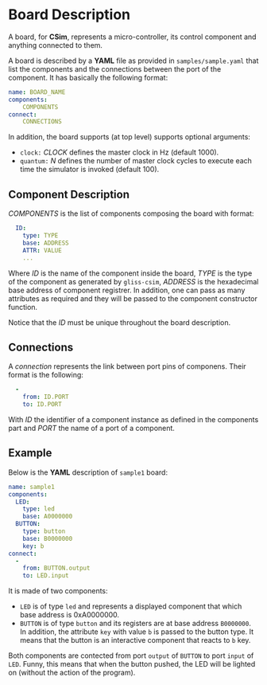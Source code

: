 # Board Description

A board, for **CSim**, represents a micro-controller, its control component and anything connected to them.

A board is described by a **YAML** file as provided in `samples/sample.yaml` that list the components and the connections between the port of the component. It has basically the following format:

```yaml
name: BOARD_NAME
components:
	COMPONENTS
connect:
	CONNECTIONS
```

In addition, the board supports (at top level) supports optional arguments:
* `clock:` _CLOCK_ defines the master clock in Hz (default 1000).
* `quantum:` _N_ defines the number of master clock cycles to execute each time the simulator is invoked (default 100).


## Component Description

_COMPONENTS_ is the list of components composing the board with format:

```yaml
  ID:
    type: TYPE
    base: ADDRESS
    ATTR: VALUE
    ...
```

Where _ID_ is the name of the component inside the board, _TYPE_ is the type of the component as generated by `gliss-csim`, _ADDRESS_ is the hexadecimal base address of component registrer. In addition, one can pass as many attributes as required and they will be passed to the component constructor function.

Notice that the _ID_ must be unique throughout the board description.



## Connections

A _connection_ represents the link between port pins of componens. Their format is the following:

```yaml
  -
    from: ID.PORT
    to: ID.PORT
```

With _ID_ the identifier of a component instance as defined in the components part and _PORT_ the name of a port of a component.


## Example

Below is the **YAML** description of `sample1` board:

```yaml
name: sample1
components:
  LED:
    type: led
    base: A0000000
  BUTTON:
    type: button
    base: B0000000
    key: b
connect:
  -
    from: BUTTON.output
    to: LED.input
```

It is made of two components:

* `LED` is of type `led` and represents a displayed component that which base address is 0xA0000000.
* `BUTTON` is of type `button` and its registers are at base address `B0000000`. In addition, the attribute `key` with value `b` is passed to the button type. It means that the button is an interactive component that reacts to `b` key.

Both components are contected from port `output` of `BUTTON` to port `input` of `LED`. Funny, this means that when the button pushed, the LED will be lighted on (without the action of the program).

